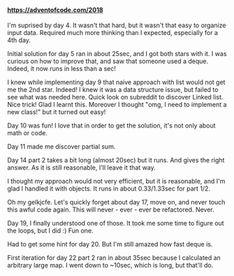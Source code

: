 #### https://adventofcode.com/2018

I'm suprised by day 4. It wasn't that hard, but it wasn't that easy to organize input data. Required much more thinking than I expected, especially for a 4th day.

Initial solution for day 5 ran in about 25sec, and I got both stars with it. I was curious on how to improve that, and saw that someone used a deque. Indeed, it now runs in less than a sec!

I knew while implementing day 9 that naive approach with list would not get me the 2nd star. Indeed! I knew it was a data structure issue, but failed to see what was needed here. Quick look on subreddit to discover Linked list. Nice trick! Glad I learnt this. Moreover I thought "omg, I need to implement a new class!" but it turned out easy!

Day 10 was fun! I love that in order to get the solution, it's not only about math or code.

Day 11 made me discover partial sum.

Day 14 part 2 takes a bit long (almost 20sec) but it runs. And gives the right answer. As it is still reasonable, I'll leave it that way.

I thought my approach would not very efficient, but it is reasonable, and I'm glad I handled it with objects. It runs in about 0.33/1.33sec for part 1/2.

Oh my gelkjcfe. Let's quickly forget about day 17, move on, and never touch this awful code again. This will never - ever - ever be refactored. Never.

Day 19, I finally understood one of those. It took me some time to figure out the loops, but I did :) Fun one.

Had to get some hint for day 20. But I'm still amazed how fast deque is.

First iteration for day 22 part 2 ran in about 35sec because I calculated an arbitrary large map. I went down to ~10sec, which is long, but that'll do.

